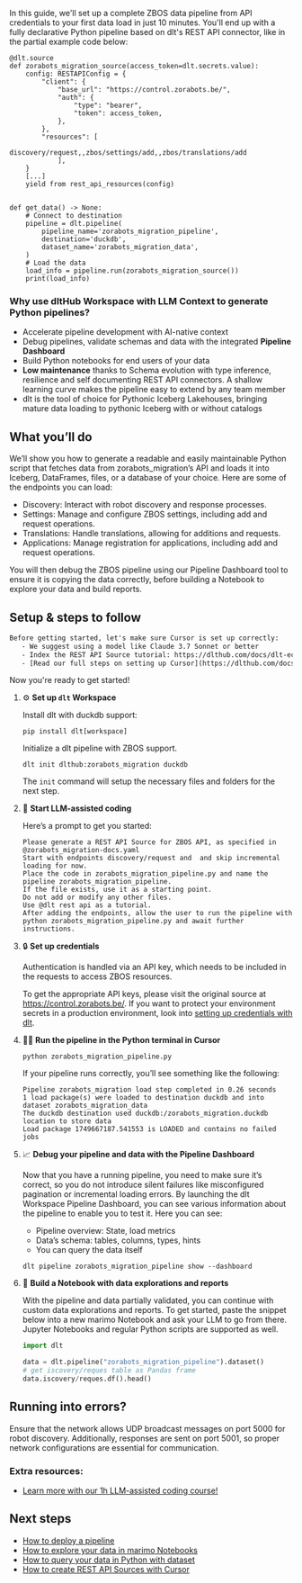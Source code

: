 In this guide, we'll set up a complete ZBOS data pipeline from API credentials to your first data load in just 10 minutes. You'll end up with a fully declarative Python pipeline based on dlt's REST API connector, like in the partial example code below:

```python-outcome
@dlt.source
def zorabots_migration_source(access_token=dlt.secrets.value):
    config: RESTAPIConfig = {
        "client": {
            "base_url": "https://control.zorabots.be/",
            "auth": {
                "type": "bearer",
                "token": access_token,
            },
        },
        "resources": [
            discovery/request,,zbos/settings/add,,zbos/translations/add
            ],
    }
    [...]
    yield from rest_api_resources(config)


def get_data() -> None:
    # Connect to destination
    pipeline = dlt.pipeline(
        pipeline_name='zorabots_migration_pipeline',
        destination='duckdb',
        dataset_name='zorabots_migration_data', 
    )
    # Load the data
    load_info = pipeline.run(zorabots_migration_source())
    print(load_info) 
```

### Why use dltHub Workspace with LLM Context to generate Python pipelines?

- Accelerate pipeline development with AI-native context
- Debug pipelines, validate schemas and data with the integrated **Pipeline Dashboard**
- Build Python notebooks for end users of your data
- **Low maintenance** thanks to Schema evolution with type inference, resilience and self documenting REST API connectors. A shallow learning curve makes the pipeline easy to extend by any team member
- dlt is the tool of choice for Pythonic Iceberg Lakehouses, bringing mature data loading to pythonic Iceberg with or without catalogs

## What you’ll do

We’ll show you how to generate a readable and easily maintainable Python script that fetches data from zorabots_migration’s API and loads it into Iceberg, DataFrames, files, or a database of your choice. Here are some of the endpoints you can load:

- Discovery: Interact with robot discovery and response processes.
- Settings: Manage and configure ZBOS settings, including add and request operations.
- Translations: Handle translations, allowing for additions and requests.
- Applications: Manage registration for applications, including add and request operations.

You will then debug the ZBOS pipeline using our Pipeline Dashboard tool to ensure it is copying the data correctly, before building a Notebook to explore your data and build reports.

## Setup & steps to follow

```default
Before getting started, let's make sure Cursor is set up correctly:
   - We suggest using a model like Claude 3.7 Sonnet or better
   - Index the REST API Source tutorial: https://dlthub.com/docs/dlt-ecosystem/verified-sources/rest_api/ and add it to context as **@dlt rest api**
   - [Read our full steps on setting up Cursor](https://dlthub.com/docs/dlt-ecosystem/llm-tooling/cursor-restapi#23-configuring-cursor-with-documentation)
```

Now you're ready to get started!

1. ⚙️ **Set up `dlt` Workspace**
    
    Install dlt with duckdb support:
    ```shell
    pip install dlt[workspace]
    ```

    Initialize a dlt pipeline with ZBOS support.
    ```shell
    dlt init dlthub:zorabots_migration duckdb
    ```

    The `init` command will setup the necessary files and folders for the next step.
    
2. 🤠 **Start LLM-assisted coding**
    
    Here’s a prompt to get you started:
    
    ```prompt
    Please generate a REST API Source for ZBOS API, as specified in @zorabots_migration-docs.yaml 
    Start with endpoints discovery/request and  and skip incremental loading for now. 
    Place the code in zorabots_migration_pipeline.py and name the pipeline zorabots_migration_pipeline. 
    If the file exists, use it as a starting point. 
    Do not add or modify any other files. 
    Use @dlt rest api as a tutorial. 
    After adding the endpoints, allow the user to run the pipeline with python zorabots_migration_pipeline.py and await further instructions.
    ```

    
3. 🔒 **Set up credentials** 
    
    Authentication is handled via an API key, which needs to be included in the requests to access ZBOS resources.
    
    To get the appropriate API keys, please visit the original source at https://control.zorabots.be/.
    If you want to protect your environment secrets in a production environment, look into [setting up credentials with dlt](https://dlthub.com/docs/walkthroughs/add_credentials).
    
4. 🏃‍♀️ **Run the pipeline in the Python terminal in Cursor**
    
    ```shell
    python zorabots_migration_pipeline.py
    ```
    
    If your pipeline runs correctly, you’ll see something like the following:
    
    ```shell
    Pipeline zorabots_migration load step completed in 0.26 seconds
    1 load package(s) were loaded to destination duckdb and into dataset zorabots_migration_data
    The duckdb destination used duckdb:/zorabots_migration.duckdb location to store data
    Load package 1749667187.541553 is LOADED and contains no failed jobs
    ```
    
5. 📈 **Debug your pipeline and data with the Pipeline Dashboard**

    Now that you have a running pipeline, you need to make sure it’s correct, so you do not introduce silent failures like misconfigured pagination or incremental loading errors. By launching the dlt Workspace Pipeline Dashboard, you can see various information about the pipeline to enable you to test it. Here you can see:
    - Pipeline overview: State, load metrics
    - Data’s schema: tables, columns, types, hints
    - You can query the data itself
    
    ```shell
    dlt pipeline zorabots_migration_pipeline show --dashboard
    ```
    
6. 🐍 **Build a Notebook with data explorations and reports**

    With the pipeline and data partially validated, you can continue with custom data explorations and reports. To get started, paste the snippet below into a new marimo Notebook and ask your LLM to go from there. Jupyter Notebooks and regular Python scripts are supported as well.

    
    ```python
    import dlt

   data = dlt.pipeline("zorabots_migration_pipeline").dataset()
   # get iscovery/reques table as Pandas frame
   data.iscovery/reques.df().head()
    ```

## Running into errors?

Ensure that the network allows UDP broadcast messages on port 5000 for robot discovery. Additionally, responses are sent on port 5001, so proper network configurations are essential for communication.

### Extra resources:

- [Learn more with our 1h LLM-assisted coding course!](https://www.youtube.com/watch?v=GGid70rnJuM)

## Next steps

- [How to deploy a pipeline](https://dlthub.com/docs/walkthroughs/deploy-a-pipeline)
- [How to explore your data in marimo Notebooks](https://dlthub.com/docs/general-usage/dataset-access/marimo)
- [How to query your data in Python with dataset](https://dlthub.com/docs/general-usage/dataset-access/dataset)
- [How to create REST API Sources with Cursor](https://dlthub.com/docs/dlt-ecosystem/llm-tooling/cursor-restapi)